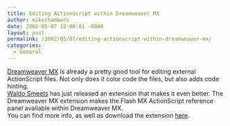 ```yaml
---
title: Editing ActionScript within Dreamweaver MX
author: mikechambers
date: 2002-05-07 12:08:01 -0800
layout: post
permalink: /2002/05/07/editing-actionscript-within-dreamweaver-mx/
categories:
  - General
---
```



[Dreamweaver MX][1] is already a pretty good tool for editing external ActionScript files. Not only does it color code the files, but also adds code hinting.  
[Waldo Smeets][2] has just released an extension that makes it even better. The Dreamweaver MX extension makes the Flash MX ActionScript reference panel available within Dreamweaver MX.  
You can find more info, as well as download the extension [here][3].  
&nbsp;

 [1]: http://www.macromedia.com/desdev/mx/dreamweaver/
 [2]: http://www.waldosmeets.com/
 [3]: http://www.waldosmeets.com/2002_05_05_archive.php#76216462